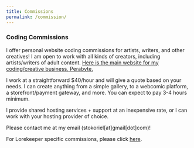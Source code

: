 ```yaml
---
title: Commissions
permalink: /commission/
---
```

 ### Coding Commissions
I offer personal website coding commissions for artists, writers, and other creatives! I am open to work with all kinds of creators, including artists/writers of adult content. <a href="https://perabyte.dev">Here is the main website for my coding/creative business, Perabyte.</a>

I work at a straightforward $40/hour and will give a quote based on your needs. I can create anything from a simple gallery, to a webcomic platform, a storefront/payment gateway, and more. You can expect to pay 3-4 hours minimum.

I provide shared hosting services + support at an inexpensive rate, or I can work with your hosting provider of choice.

Please contact me at my email (stokoriel[at]gmail[dot]com)!

For Lorekeeper specific commissions, please click <a href="/commission/lorekeeper">here</a>.
